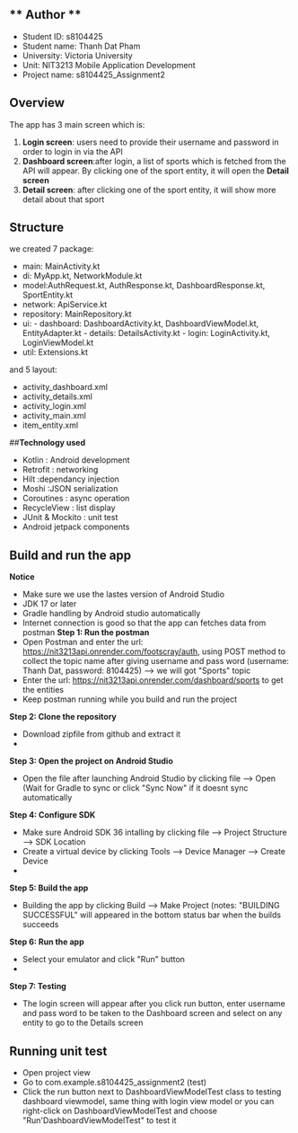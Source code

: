 ## ** Author **
- Student ID: s8104425
- Student name: Thanh Dat Pham
- University: Victoria University
- Unit: NIT3213 Mobile Application Development
- Project name: s8104425_Assignment2

## **Overview**
The app has 3 main screen which is:
1. **Login screen**: users need to provide their username and password in order to login in via the API
2. **Dashboard screen**:after login, a list of sports which is fetched from the API will appear. By clicking one of the sport entity, it will open the **Detail screen**
3. **Detail screen**: after clicking one of the sport entity, it will show more detail about that sport

## **Structure**
we created 7 package:
- main: MainActivity.kt
- di: MyApp.kt, NetworkModule.kt
- model:AuthRequest.kt, AuthResponse.kt, DashboardResponse.kt, SportEntity.kt
- network: ApiService.kt
- repository: MainRepository.kt
- ui: - dashboard: DashboardActivity.kt, DashboardViewModel.kt, EntityAdapter.kt
      - details: DetailsActivity.kt
      - login: LoginActivity.kt, LoginViewModel.kt
- util: Extensions.kt

and 5 layout:
- activity_dashboard.xml
- activity_details.xml
- activity_login.xml
- activity_main.xml
- item_entity.xml

##**Technology used**
- Kotlin          : Android development
- Retrofit        : networking
- Hilt            :dependancy injection
- Moshi           :JSON serialization
- Coroutines      : async operation
- RecycleView     : list display
- JUnit & Mockito : unit test
- Android jetpack components

## **Build and run the app**
**Notice**
- Make sure we use the lastes version of Android Studio
- JDK 17 or later
- Gradle handling by Android studio automatically
- Internet connection is good so that the app can fetches data from postman
**Step 1: Run the postman**
- Open Postman and enter the url: https://nit3213api.onrender.com/footscray/auth, using POST method to collect the topic name after giving username and pass word (username: Thanh Dat, password: 8104425) --> we will got "Sports" topic
- Enter the url: https://nit3213api.onrender.com/dashboard/sports to get the entities
- Keep postman running while you build and run the project

**Step 2: Clone the repository**
- Download zipfile from github and extract it
- 
**Step 3: Open the project on Android Studio**
- Open the file after launching Android Studio by clicking file --> Open
(Wait for Gradle to sync or click "Sync Now" if it doesnt sync automatically

**Step 4: Configure SDK**
- Make sure Android SDK 36 intalling by clicking file --> Project Structure --> SDK Location 
- Create a virtual device by clicking Tools --> Device Manager --> Create Device
- 
**Step 5: Build the app**
- Building the app by clicking Build --> Make Project
(notes: "BUILDING SUCCESSFUL" will appeared in the bottom status bar when the builds succeeds

**Step 6: Run the app**
- Select your emulator and click "Run" button
- 
**Step 7: Testing**
- The login screen will appear after you click run button, enter username and pass word to be taken to the Dashboard screen and select on any entity to go to the Details screen


## **Running unit test**
- Open project view 
- Go to com.example.s8104425_assignment2 (test)
- Click the run button next to DashboardViewModelTest class to testing dashboard viewmodel, same thing with login view model or you can right-click on DashboardViewModelTest and choose "Run'DashboardViewModelTest" to test it
